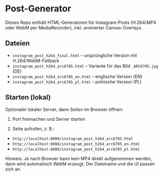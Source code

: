 # Post-Generator

Dieses Repo enthält HTML-Generatoren für Instagram-Posts (H.264/MP4 oder WebM per MediaRecorder), inkl. animierter Canvas-Overlays.

## Dateien
- `instagram_post_h264_final.html` – ursprüngliche Version mit H.264/WebM-Fallback
- `instagram_post_h264_arc6705.html` – Variante für das Bild `_ARC6705.jpg` (DE)
- `instagram_post_h264_arc6705_en.html` – englische Version (EN)
- `instagram_post_h264_arc6705_pl.html` – polnische Version (PL)

## Starten (lokal)
Optionaler lokaler Server, dann Seiten im Browser öffnen:

1) Port freimachen und Server starten

2) Seite aufrufen, z. B.:
- `http://localhost:8080/instagram_post_h264_arc6705.html`
- `http://localhost:8080/instagram_post_h264_arc6705_en.html`
- `http://localhost:8080/instagram_post_h264_arc6705_pl.html`

Hinweis: Je nach Browser kann kein MP4 direkt aufgenommen werden, dann wird automatisch WebM erzeugt. Der Dateiname und die UI passen sich an.